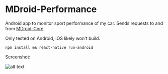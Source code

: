 # MDroid-Performance

Android app to monitor sport performance of my car. Sends requests to and from [MDroid-Core](https://github.com/MrDoctorKovacic/MDroid-Core).

Only tested on Android, iOS likely won't build.

`npm install && react-native run-android`

Screenshot:

![alt text](https://quinncasey.com/wp-content/uploads/2019/09/Screenshot_1565035373.png "Screenshot 1")
